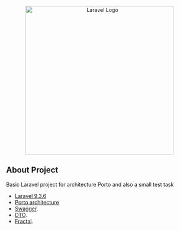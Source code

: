 <p align="center"><a href="https://laravel.com" target="_blank"><img src="https://raw.githubusercontent.com/laravel/art/master/logo-lockup/5%20SVG/2%20CMYK/1%20Full%20Color/laravel-logolockup-cmyk-red.svg" width="400" alt="Laravel Logo"></a></p>

## About Project

Basic Laravel project for architecture Porto and also a small test task

- [Laravel 9.3.6](https://github.com/laravel/laravel?ysclid=l9luwglcyd378360370)
- [Porto architecture](https://github.com/Mahmoudz/Porto)
- [Swagger](https://github.com/DarkaOnLine/L5-Swagger?ysclid=l9lv0y79lt190343942).
- [DTO](https://github.com/spatie/data-transfer-object?ysclid=l9lv0a72yl154342806).
- [Fractal](https://github.com/spatie/laravel-fractal?ysclid=l9lv0ltaw3330622122).
